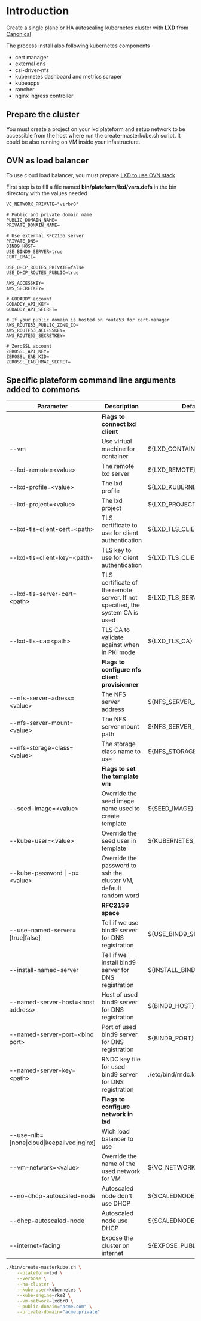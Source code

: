 # Introduction

Create a single plane or HA autoscaling kubernetes cluster with **LXD** from [Canonical](https://canonical.com/lxd)

The process install also following kubernetes components

* cert manager
* external dns
* csi-driver-nfs
* kubernetes dashboard and metrics scraper
* kubeapps
* rancher
* nginx ingress controller

## Prepare the cluster

You must create a project on your lxd plateform and setup network to be accessible from the host where run the create-masterkube.sh script. It could be also running on VM inside your infastructure.

## OVN as load balancer

To use cloud load balancer, you must prepare [LXD to use OVN stack](https://documentation.ubuntu.com/lxd/en/latest/howto/network_ovn_setup/)

First step is to fill a file named **bin/plateform/lxd/vars.defs** in the bin directory with the values needed

```
VC_NETWORK_PRIVATE="virbr0"

# Public and private domain name
PUBLIC_DOMAIN_NAME=
PRIVATE_DOMAIN_NAME=

# Use external RFC2136 server
PRIVATE_DNS=
BIND9_HOST=
USE_BIND9_SERVER=true
CERT_EMAIL=

USE_DHCP_ROUTES_PRIVATE=false
USE_DHCP_ROUTES_PUBLIC=true

AWS_ACCESSKEY=
AWS_SECRETKEY=

# GODADDY account
GODADDY_API_KEY=
GODADDY_API_SECRET=

# If your public domain is hosted on route53 for cert-manager
AWS_ROUTE53_PUBLIC_ZONE_ID=
AWS_ROUTE53_ACCESSKEY=
AWS_ROUTE53_SECRETKEY=

# ZeroSSL account
ZEROSSL_API_KEY=
ZEROSSL_EAB_KID=
ZEROSSL_EAB_HMAC_SECRET=
```

## Specific plateform command line arguments added to commons

| Parameter | Description | Default |
| --- | --- |--- |
| | **Flags to connect lxd client** | |
| --vm | Use virtual machine for container | ${LXD_CONTAINER_TYPE} |
| --lxd-remote=\<value\> | The remote lxd server | ${LXD_REMOTE} |
| --lxd-profile=\<value\> | The lxd profile | ${LXD_KUBERNETES_PROFILE} |
| --lxd-project=\<value\> | The lxd project | ${LXD_PROJECT} |
| --lxd-tls-client-cert=\<path\> | TLS certificate to use for client authentication | ${LXD_TLS_CLIENT_CERT} |
| --lxd-tls-client-key=\<path\> | TLS key to use for client authentication | ${LXD_TLS_CLIENT_KEY} |
| --lxd-tls-server-cert=\<path\> | TLS certificate of the remote server. If not specified, the system CA is used | ${LXD_TLS_SERVER_CERT} |
| --lxd-tls-ca=\<path\> | TLS CA to validate against when in PKI mode | ${LXD_TLS_CA} |
| | **Flags to configure nfs client provisionner** | |
| --nfs-server-adress=\<value\> | The NFS server address | ${NFS_SERVER_ADDRESS} |
| --nfs-server-mount=\<value\> | The NFS server mount path | ${NFS_SERVER_PATH} |
| --nfs-storage-class=\<value\> | The storage class name to use | ${NFS_STORAGE_CLASS} |
| | **Flags to set the template vm** | |
| --seed-image=\<value\> | Override the seed image name used to create template | ${SEED_IMAGE} |
| --kube-user=\<value\> | Override the seed user in template | ${KUBERNETES_USER} |
| --kube-password \| -p=\<value\> | Override the password to ssh the cluster VM, default random word | |
| | **RFC2136 space** | |
| --use-named-server=[true\|false] | Tell if we use bind9 server for DNS registration | ${USE_BIND9_SERVER} |
| --install-named-server | Tell if we install bind9 server for DNS registration | ${INSTALL_BIND9_SERVER} |
| --named-server-host=\<host address\> | Host of used bind9 server for DNS registration | ${BIND9_HOST} |
| --named-server-port=\<bind port\> | Port of used bind9 server for DNS registration | ${BIND9_PORT} |
| --named-server-key=\<path\> | RNDC key file for used bind9 server for DNS registration | ./etc/bind/rndc.key |
| | **Flags to configure network in lxd** | |
| --use-nlb=[none\|cloud\|keepalived\|nginx] | Wich load balancer to use | |
| --vm-network=\<value\> | Override the name of the used network for VM | ${VC_NETWORK_PRIVATE} |
| --no-dhcp-autoscaled-node | Autoscaled node don't use DHCP | ${SCALEDNODES_DHCP} |
| --dhcp-autoscaled-node | Autoscaled node use DHCP | ${SCALEDNODES_DHCP} |
| --internet-facing | Expose the cluster on internet | ${EXPOSE_PUBLIC_CLUSTER} |

```bash
./bin/create-masterkube.sh \
    --plateform=lxd \
    --verbose \
    --ha-cluster \
    --kube-user=kubernetes \
    --kube-engine=rke2 \
    --vm-network=lxdbr0 \
    --public-domain="acme.com" \
    --private-domain="acme.private"
```

